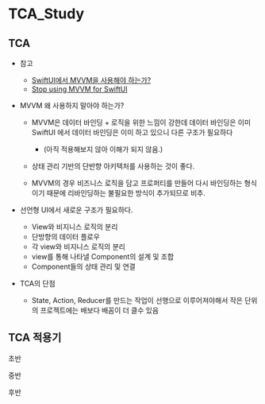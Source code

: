 # TCA_Study


## TCA

- 참고
	- [SwiftUI에서 MVVM을 사용해야 하는가?](https://green1229.tistory.com/267)
	- [Stop using MVVM for SwiftUI](https://developer.apple.com/forums/thread/699003)

- MVVM 왜 사용하지 말아야 하는가?
	- MVVM은 데이터 바인딩 + 로직을 위한 느낌이 강한데 데이터 바인딩은 이미 SwiftUI 에서 데이터 바인딩은 이미 하고 있으니 다른 구조가 필요하다
		- (아직 적용해보지 않아 이해가 되지 않음.)

	- 상태 관리 기반의 단반향 아키텍처를 사용하는 것이 좋다.
	- MVVM의 경우 비즈니스 로직을 담고 프로퍼티를 만들어 다시 바인딩하는 형식이기 때문에 리바인딩하는 불필요한 방식이 추가되므로 비추. 

- 선언형 UI에서 새로운 구조가 필요하다.
	- View와 비지니스 로직의 분리
	- 단방향의 데이터 플로우
	- 각 view와 비지니스 로직의 분리
	- view를 통해 나타낼 Component의 설계 및 조합
	- Component들의 상태 관리 및 연결

- TCA의 단점
	- State, Action, Reducer를 만드는 작업이 선행으로 이루어져야해서 작은 단위의 프로젝트에는 배보다 배꼼이 더 클수 있음


## TCA 적용기

초반

중반

후반
